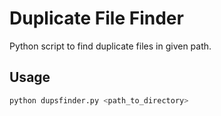 # Duplicate File Finder

Python script to find duplicate files in given path.

## Usage

```bash
python dupsfinder.py <path_to_directory>
```